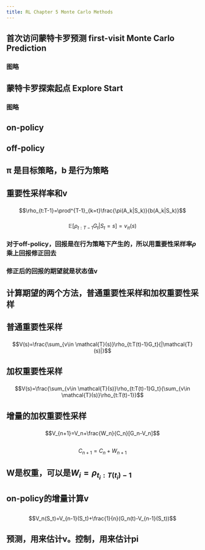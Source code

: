 ```yaml
---
title: RL Chapter 5 Monte Carlo Methods
---
```


## 首次访问蒙特卡罗预测 first-visit Monte Carlo Prediction
### 图略
## 蒙特卡罗探索起点 Explore Start
### 图略
## on-policy
## off-policy
## π 是目标策略，b 是行为策略
## 重要性采样率和v
###
$$\rho_{t:T-1}=\prod^{T-1}_{k=t}\frac{\pi(A_k|S_k)}{b(A_k|S_k)}$$
###
$$\mathbb{E}[\rho_{t:T-1}G_t|S_t=s]=v_\pi(s)$$
### 对于off-policy，回报是在行为策略下产生的，所以用重要性采样率$\rho$乘上回报修正回去
### 修正后的回报的期望就是状态值v
## 计算期望的两个方法，普通重要性采样和加权重要性采样
## 普通重要性采样
###
$$V(s)=\frac{\sum_{v\in \mathcal{T}(s)}\rho_{t:T(t)-1}G_t}{|\mathcal{T}(s)|}$$
## 加权重要性采样
###
$$V(s)=\frac{\sum_{v\in \mathcal{T}(s)}\rho_{t:T(t)-1}G_t}{\sum_{v\in \mathcal{T}(s)}\rho_{t:T(t)-1}}$$
## 增量的加权重要性采样
###
$$V_{n+1}=V_n+\frac{W_n}{C_n}[G_n-V_n]$$
##
$$C_{n+1}=C_n+W_{n+1}$$
## W是权重，可以是$W_i=\rho_{t_i:T(t_i)-1}$
## on-policy的增量计算v
##
$$V_n(S_t)=V_{n-1}(S_t)+\frac{1}{n}(G_n(t)-V_{n-1}(S_t))$$
## 预测，用来估计v。控制，用来估计pi
##
